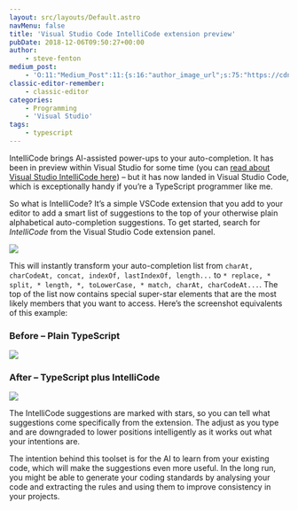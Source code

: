 ```yaml
---
layout: src/layouts/Default.astro
navMenu: false
title: 'Visual Studio Code IntelliCode extension preview'
pubDate: 2018-12-06T09:50:27+00:00
author:
    - steve-fenton
medium_post:
    - 'O:11:"Medium_Post":11:{s:16:"author_image_url";s:75:"https://cdn-images-1.medium.com/fit/c/400/400/1*eXkhfEuF41g5W_xnc_ydLA.jpeg";s:10:"author_url";s:38:"https://medium.com/@steve.fenton.co.uk";s:11:"byline_name";N;s:12:"byline_email";N;s:10:"cross_link";s:3:"yes";s:2:"id";s:12:"8db8efca452d";s:21:"follower_notification";s:3:"yes";s:7:"license";s:19:"all-rights-reserved";s:14:"publication_id";s:2:"-1";s:6:"status";s:5:"draft";s:3:"url";s:51:"https://medium.com/@steve.fenton.co.uk/8db8efca452d";}'
classic-editor-remember:
    - classic-editor
categories:
    - Programming
    - 'Visual Studio'
tags:
    - typescript
---
```


IntelliCode brings AI-assisted power-ups to your auto-completion. It has been in preview within Visual Studio for some time (you can [read about Visual Studio IntelliCode here](https://www.stevefenton.co.uk/2018/05/visual-studio-intellicode/)) – but it has now landed in Visual Studio Code, which is exceptionally handy if you’re a TypeScript programmer like me.

So what is IntelliCode? It’s a simple VSCode extension that you add to your editor to add a smart list of suggestions to the top of your otherwise plain alphabetical auto-completion suggestions. To get started, search for *IntelliCode* from the Visual Studio Code extension panel.

![](https://www.stevefenton.co.uk/wp-content/uploads/2018/12/vscode-intellicode-extension.png)

This will instantly transform your auto-completion list from `charAt, charCodeAt, concat, indexOf, lastIndexOf, length...` to `* replace, * split, * length, *, toLowerCase, * match, charAt, charCodeAt...`. The top of the list now contains special super-star elements that are the most likely members that you want to access. Here’s the screenshot equivalents of this example:

### Before – Plain TypeScript

![](https://www.stevefenton.co.uk/wp-content/uploads/2018/12/string-typescript.png)

### After – TypeScript plus IntelliCode

![](https://www.stevefenton.co.uk/wp-content/uploads/2018/12/string-typescript-plus-intellicode.png)

The IntelliCode suggestions are marked with stars, so you can tell what suggestions come specifically from the extension. The adjust as you type and are downgraded to lower positions intelligently as it works out what your intentions are.

The intention behind this toolset is for the AI to learn from your existing code, which will make the suggestions even more useful. In the long run, you might be able to generate your coding standards by analysing your code and extracting the rules and using them to improve consistency in your projects.